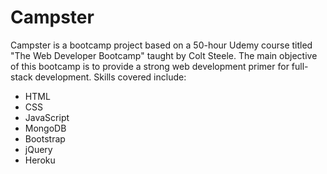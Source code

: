 # Campster

Campster is a bootcamp project based on a 50-hour Udemy course titled "The Web Developer Bootcamp" taught by Colt Steele. The main objective of this bootcamp is to provide a strong web development primer for full-stack development. Skills covered include:
* HTML
* CSS
* JavaScript
* MongoDB
* Bootstrap
* jQuery
* Heroku

